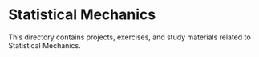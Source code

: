 # Statistical Mechanics

This directory contains projects, exercises, and study materials related to Statistical Mechanics.

